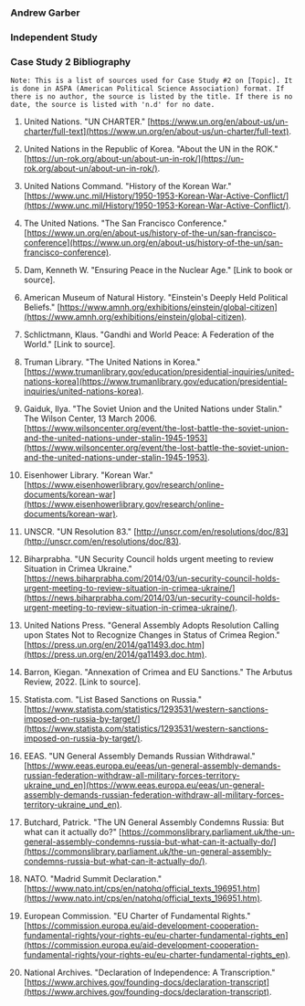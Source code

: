 ### Andrew Garber
### Independent Study 
### Case Study 2 Bibliography
```
Note: This is a list of sources used for Case Study #2 on [Topic]. It is done in ASPA (American Political Science Association) format. If there is no author, the source is listed by the title. If there is no date, the source is listed with 'n.d' for no date.
```
1. United Nations. "UN CHARTER." [https://www.un.org/en/about-us/un-charter/full-text](https://www.un.org/en/about-us/un-charter/full-text).

2. United Nations in the Republic of Korea. "About the UN in the ROK." [https://un-rok.org/about-un/about-un-in-rok/](https://un-rok.org/about-un/about-un-in-rok/).

3. United Nations Command. "History of the Korean War." [https://www.unc.mil/History/1950-1953-Korean-War-Active-Conflict/](https://www.unc.mil/History/1950-1953-Korean-War-Active-Conflict/).

4. The United Nations. "The San Francisco Conference." [https://www.un.org/en/about-us/history-of-the-un/san-francisco-conference](https://www.un.org/en/about-us/history-of-the-un/san-francisco-conference).

5. Dam, Kenneth W. "Ensuring Peace in the Nuclear Age." [Link to book or source].

6. American Museum of Natural History. "Einstein's Deeply Held Political Beliefs." [https://www.amnh.org/exhibitions/einstein/global-citizen](https://www.amnh.org/exhibitions/einstein/global-citizen).

7. Schlictmann, Klaus. "Gandhi and World Peace: A Federation of the World." [Link to source].

8. Truman Library. "The United Nations in Korea." [https://www.trumanlibrary.gov/education/presidential-inquiries/united-nations-korea](https://www.trumanlibrary.gov/education/presidential-inquiries/united-nations-korea).

9. Gaiduk, Ilya. "The Soviet Union and the United Nations under Stalin." The Wilson Center, 13 March 2006. [https://www.wilsoncenter.org/event/the-lost-battle-the-soviet-union-and-the-united-nations-under-stalin-1945-1953](https://www.wilsoncenter.org/event/the-lost-battle-the-soviet-union-and-the-united-nations-under-stalin-1945-1953).

10. Eisenhower Library. "Korean War." [https://www.eisenhowerlibrary.gov/research/online-documents/korean-war](https://www.eisenhowerlibrary.gov/research/online-documents/korean-war).

11. UNSCR. "UN Resolution 83." [http://unscr.com/en/resolutions/doc/83](http://unscr.com/en/resolutions/doc/83).

12. Biharprabha. "UN Security Council holds urgent meeting to review Situation in Crimea Ukraine." [https://news.biharprabha.com/2014/03/un-security-council-holds-urgent-meeting-to-review-situation-in-crimea-ukraine/](https://news.biharprabha.com/2014/03/un-security-council-holds-urgent-meeting-to-review-situation-in-crimea-ukraine/).

13. United Nations Press. "General Assembly Adopts Resolution Calling upon States Not to Recognize Changes in Status of Crimea Region." [https://press.un.org/en/2014/ga11493.doc.htm](https://press.un.org/en/2014/ga11493.doc.htm).

14. Barron, Kiegan. "Annexation of Crimea and EU Sanctions." The Arbutus Review, 2022. [Link to source].

15. Statista.com. "List Based Sanctions on Russia." [https://www.statista.com/statistics/1293531/western-sanctions-imposed-on-russia-by-target/](https://www.statista.com/statistics/1293531/western-sanctions-imposed-on-russia-by-target/).

16. EEAS. "UN General Assembly Demands Russian Withdrawal." [https://www.eeas.europa.eu/eeas/un-general-assembly-demands-russian-federation-withdraw-all-military-forces-territory-ukraine_und_en](https://www.eeas.europa.eu/eeas/un-general-assembly-demands-russian-federation-withdraw-all-military-forces-territory-ukraine_und_en).

17. Butchard, Patrick. "The UN General Assembly Condemns Russia: But what can it actually do?" [https://commonslibrary.parliament.uk/the-un-general-assembly-condemns-russia-but-what-can-it-actually-do/](https://commonslibrary.parliament.uk/the-un-general-assembly-condemns-russia-but-what-can-it-actually-do/).

18. NATO. "Madrid Summit Declaration." [https://www.nato.int/cps/en/natohq/official_texts_196951.htm](https://www.nato.int/cps/en/natohq/official_texts_196951.htm).

19. European Commission. "EU Charter of Fundamental Rights." [https://commission.europa.eu/aid-development-cooperation-fundamental-rights/your-rights-eu/eu-charter-fundamental-rights_en](https://commission.europa.eu/aid-development-cooperation-fundamental-rights/your-rights-eu/eu-charter-fundamental-rights_en).

20. National Archives. "Declaration of Independence: A Transcription." [https://www.archives.gov/founding-docs/declaration-transcript](https://www.archives.gov/founding-docs/declaration-transcript).
